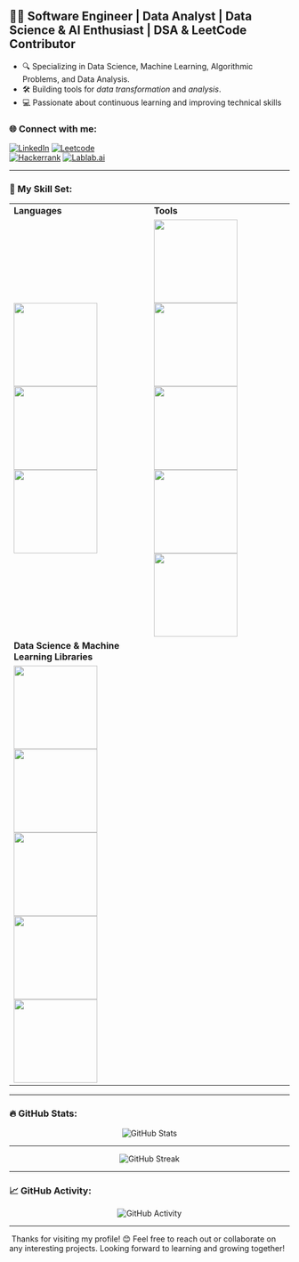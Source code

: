 ## 👨‍💻 Software Engineer | Data Analyst | Data Science & AI Enthusiast | DSA & LeetCode Contributor
- 🔍 Specializing in Data Science, Machine Learning, Algorithmic Problems, and Data Analysis.
- 🛠 Building tools for *data transformation* and *analysis*.
- 💻 Passionate about continuous learning and improving technical skills

### 🌐 Connect with me:
[![LinkedIn](https://img.shields.io/badge/-LinkedIn-blue?style=flat-square&logo=LinkedIn&logoColor=white)](https://www.linkedin.com/in/talha-amin-a21b16292/) 
[![Leetcode](https://img.shields.io/badge/-Leetcode-orange?style=flat-square&logo=Leetcode&logoColor=white)](https://leetcode.com/u/TALHA_AMIN/)  
[![Hackerrank](https://img.shields.io/badge/-Hackerrank-brightgreen?style=flat-square&logo=Hackerrank&logoColor=white)](https://www.hackerrank.com/profile/talhaamin069) 
[![Lablab.ai](https://img.shields.io/badge/-Lablab.ai-4D80B0?style=flat-square&logo=lablab&logoColor=white)](https://lablab.ai/u/@Talha_Amin)

---

### 🧰 My Skill Set:

<table>
  <tr>
    <td><b>Languages</b></td>
    <td><b>Tools</b></td>
  </tr>
  <tr>
    <td>
      <img src="https://img.shields.io/badge/-Python-3776AB?style=for-the-badge&logo=python&logoColor=white" width="150">
      <img src="https://img.shields.io/badge/-C++-00599C?style=for-the-badge&logo=c%2B%2B&logoColor=white" width="150">
      <img src="https://img.shields.io/badge/-PL%2FSQL-F80000?style=for-the-badge&logo=oracle&logoColor=white" width="150">
    </td>
    <td>
      <img src="https://img.shields.io/badge/-MySQL-4479A1?style=for-the-badge&logo=mysql&logoColor=white" width="150">
      <img src="https://img.shields.io/badge/-Oracle-F80000?style=for-the-badge&logo=oracle&logoColor=white" width="150">
      <img src="https://img.shields.io/badge/-Power%20BI-FFB11A?style=for-the-badge&logo=powerbi&logoColor=white" width="150">
      <img src="https://img.shields.io/badge/-Tableau-E97627?style=for-the-badge&logo=tableau&logoColor=white" width="150">
      <img src="https://img.shields.io/badge/-Excel-217346?style=for-the-badge&logo=microsoft-excel&logoColor=white" width="150">
    </td>
  </tr>
  <tr>
    <td><b>Data Science & Machine Learning Libraries</b></td>
  </tr>
  <tr>
    <td>
      <img src="https://img.shields.io/badge/-NumPy-013243?style=for-the-badge&logo=numpy&logoColor=white" width="150">
      <img src="https://img.shields.io/badge/-Pandas-150458?style=for-the-badge&logo=pandas&logoColor=white" width="150">
      <img src="https://img.shields.io/badge/-Matplotlib-000000?style=for-the-badge&logo=matplotlib&logoColor=white" width="150">
      <img src="https://img.shields.io/badge/-Seaborn-FF7F0E?style=for-the-badge&logo=seaborn&logoColor=white" width="150">
      <img src="https://img.shields.io/badge/-SciPy-8C2F39?style=for-the-badge&logo=scipy&logoColor=white" width="150">
    </td>
  </tr>
</table>

---

### 🔥 GitHub Stats:

<p align="center">
  <img src="https://github-readme-stats.vercel.app/api?username=Talha-Amin56&show_icons=true&theme=dark" alt="GitHub Stats">
</p>

---
<p align="center">
  <img src="https://github-readme-streak-stats.herokuapp.com/?user=Talha-Amin56&theme=dark" alt="GitHub Streak">
</p>




---

### 📈 GitHub Activity:
<p align="center">
  <img src="https://github-readme-activity-graph.vercel.app/graph?username=Talha-Amin56&theme=react&hide_border=true" alt="GitHub Activity">
</p>


---


 Thanks for visiting my profile! 😊 Feel free to reach out or collaborate on any interesting projects. Looking forward to learning and growing together! 


 
